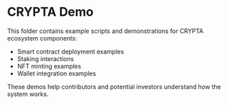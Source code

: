 # CRYPTA Demo

This folder contains example scripts and demonstrations for CRYPTA ecosystem components:

- Smart contract deployment examples
- Staking interactions
- NFT minting examples
- Wallet integration examples

These demos help contributors and potential investors understand how the system works.

